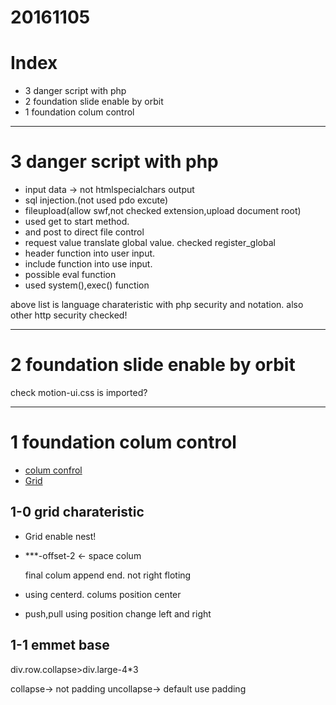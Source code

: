 # 20161105

# Index
- 3 danger script with php
- 2 foundation slide enable by orbit
- 1 foundation colum control

------------------------
# 3 danger script with php

- input data -> not htmlspecialchars output
- sql injection.(not used pdo excute)
- fileupload(allow swf,not checked extension,upload document root)
- used get to start method.
- and post to direct file control
- request value translate global value.
    checked register_global
- header function into user input.
- include function into use input.
- possible eval function
- used system(),exec() function

above list is language charateristic with php security and notation.
also other http security checked!


------------------------

# 2 foundation slide enable by orbit

check motion-ui.css is imported?

------------------------

# 1 foundation colum control

- [colum confrol](http://qiita.com/ishidamakot/items/2467cfae58d3de4f2137)
- [Grid](http://foundation.zurb.com/sites/docs/v/5.5.3/components/grid.html)

## 1-0 grid charateristic
- Grid enable nest!
- ***-offset-2 <- space colum

    final colum append end.
    not right floting

- using centerd. colums position center
- push,pull using position change left and right


## 1-1 emmet base

div.row.collapse>div.large-4*3

collapse-> not padding
uncollapse-> default use padding




